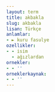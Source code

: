 ```yaml
---
layout: term
title: akbakla
slug: akbakla
lisan: Türkçe
anlamlar:
- ► kuru fasulye
ozellikler:
- - isim
  - ağızlardan
ornekler:
- - ''
orneklerkaynak:
- - ''
---
```

